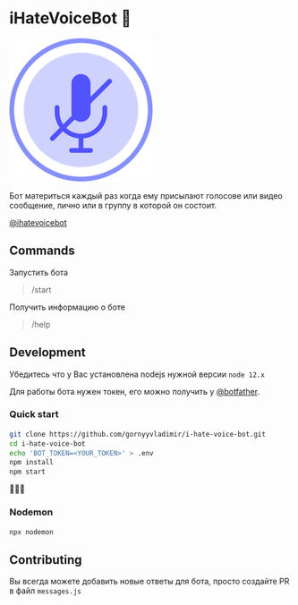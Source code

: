 # iHateVoiceBot 🤬

![](ihatevoice.png)

Бот материться каждый раз когда ему присылают голосове или видео сообщение,
лично или в группу в которой он состоит.

[@ihatevoicebot](https://t.me/ihatevoicebot "@ihatevoicebot")
## Commands

Запустить бота
>/start

Получить информацию о боте

>/help

## Development
Убедитесь что у Вас установлена nodejs нужной версии `node 12.x`

Для работы бота нужен токен, его можно получить у 
[@botfather](https://t.me/BotFather "@botfather").

### Quick start
```sh
git clone https://github.com/gornyyvladimir/i-hate-voice-bot.git
cd i-hate-voice-bot
echo 'BOT_TOKEN=<YOUR_TOKEN>' > .env
npm install
npm start
```
🎉🎉🎉

### Nodemon
```sh
npx nodemon
```

## Contributing
Вы всегда можете добавить новые ответы для бота, просто создайте PR в файл `messages.js`
